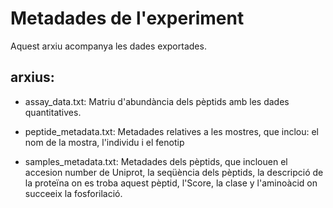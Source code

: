 # Metadades de l'experiment

Aquest arxiu acompanya les dades exportades.

## arxius:

- assay_data.txt: Matriu d'abundància dels pèptids amb les dades quantitatives.

- peptide_metadata.txt: Metadades relatives a les mostres, que inclou: el nom de la
mostra, l'individu i el fenotip

- samples_metadata.txt: Metadades dels pèptids, que inclouen el accesion number
de Uniprot, la seqüència dels pèptids, la descripció de la proteïna on es troba aquest
pèptid, l'Score, la clase y l'aminoàcid on succeeix la fosforilació.

